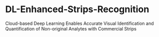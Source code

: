 # DL-Enhanced-Strips-Recognition
Cloud-based Deep Learning Enables Accurate Visual Identification and Quantification of Non-original Analytes with Commercial Strips

